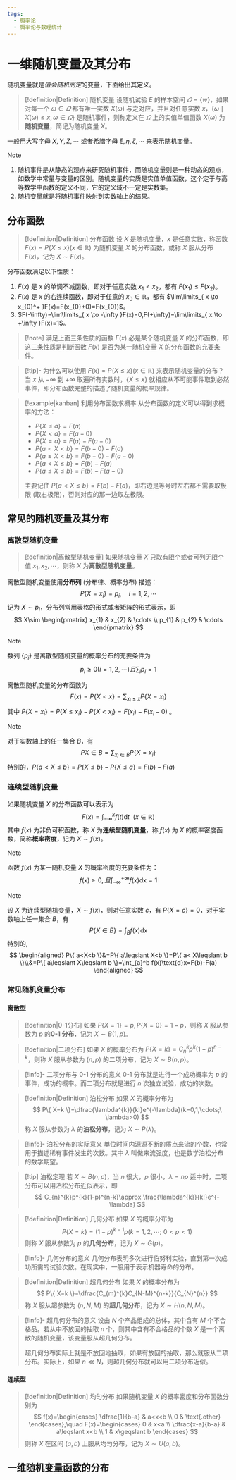 ```yaml
---
tags:
  - 概率论
  - 概率论与数理统计
---
```


# 一维随机变量及其分布

随机变量就是*值会随机而定*的变量，下面给出其定义。

> [!definition|Definition] 随机变量
> 设随机试验 $E$ 的样本空间 $\varOmega=\{ w \}$，如果对每一个 $\omega \in\varOmega$ 都有唯一实数 $X(\omega)$ 与之对应，并且对任意实数 $x$，$\{ \omega\mid X(\omega)\leqslant x,\omega \in\varOmega \}$ 是随机事件，则称定义在 $\varOmega$ 上的实值单值函数 $X(\omega)$ 为**随机变量**，简记为随机变量 $X$。

一般用大写字母 $X,Y,Z,\cdots$ 或者希腊字母 $\xi,\eta,\zeta, \cdots$ 来表示随机变量。

> [!note]
> 1. 随机事件是从静态的观点来研究随机事件，而随机变量则是一种动态的观点，如数学中常量与变量的区别。随机变量的实质是实值单值函数，这个定于与高等数学中函数的定义不同，它的定义域不一定是实数集。
> 2. 随机变量就是将随机事件映射到实数轴上的结果。

## 分布函数

> [!definition|Definition] 分布函数
> 设 $X$ 是随机变量，$x$ 是任意实数，称函数 $F(x)=P\{ X\leqslant x \}(x \in \mathbb{R})$ 为随机变量 $X$ 的分布函数，或称 $X$ 服从分布 $F(x)$，记为 $X\sim F(x)$。

分布函数满足以下性质：
1. $F(x)$ 是 $x$ 的单调不减函数，即对于任意实数 $x_{1}<x_{2}$，都有 $F(x_{1})\leqslant F(x_{2})$。
2. $F(x)$ 是 $x$ 的右连续函数，即对于任意的 $x_{0}\in \mathbb{R}$，都有 $\lim\limits_{ x \to x_{0}^+ }F(x)=F(x_{0}+0)=F(x_{0})$。
3. $F(-\infty)=\lim\limits_{ x \to -\infty }F(x)=0,F(+\infty)=\lim\limits_{ x \to +\infty }F(x)=1$。

> [!note] 满足上面三条性质的函数 $F(x)$ 必是某个随机变量 $X$ 的分布函数，即这三条性质是判断函数 $F(x)$ 是否为某一随机变量 $X$ 的分布函数的充要条件。

> [!tip]- 为什么可以使用 $F(x)=P\{ X\leqslant x \}(x \in \mathbb{R})$ 来表示随机变量的分布？
> 当 $x$ 从 $-\infty$ 到 $+\infty$ 取遍所有实数时，$\{ X\leqslant x \}$ 就相应从不可能事件取到必然事件，即分布函数完整的描述了随机变量的概率规律。

> [!example|kanban] 利用分布函数求概率
> 从分布函数的定义可以得到求概率的方法：
> - $P\{ X\leqslant a \}=F(a)$
> - $P\{ X<a \}=F(a-0)$
> - $P\{ X=a \}=F(a)-F(a-0)$
> - $P\{ a<X<b \}=F(b-0)-F(a)$
> - $P\{ a\leqslant X<b \}=F(b-0)-F(a-0)$
> - $P\{ a<X\leqslant b \}=F(b)-F(a)$
> - $P\{ a\leqslant X\leqslant b \}=F(b)-F(a-0)$
>
> 主要记住 $P\{ a<X\leqslant b \}=F(b)-F(a)$，即右边是等号时左右都不需要取极限 (取右极限)，否则对应的那一边取左极限。

## 常见的随机变量及其分布

### 离散型随机变量

> [!definition|离散型随机变量] 如果随机变量 $X$ 只取有限个或者可列无限个值 $x_{1},x_{2},\cdots$，则称 $X$ 为**离散型随机变量**。

离散型随机变量使用**分布列** (分布律、概率分布) 描述：
$$
P\{ X=x_{i} \}=p_{i},\quad i=1,2,\cdots
$$
记为 $X\sim p_{i}$，分布列常用表格的形式或者矩阵的形式表示，即
$$
X\sim \begin{pmatrix}
x_{1} & x_{2} & \cdots \\
p_{1} & p_{2} & \cdots
\end{pmatrix}
$$

> [!note]
> 数列 $\{ p_{i} \}$ 是离散型随机变量的概率分布的充要条件为
> $$
p_{i}\geqslant 0(i=1,2,\cdots) 且 \sum_{i}p_{i}=1
> $$

离散型随机变量的分布函数为
$$
F(x)=P\{ X<x \}=\sum_{x_{i}\leqslant x}P\{ X=x_{i} \}
$$
其中 $P\{ X=x_{i} \}=P\{ X\leqslant x_{i} \}-P\{ X<x_{i} \}=F(x_{i})-F(x_{i}-0)$ 。

> [!note]
> 对于实数轴上的任一集合 $B$，有
> $$
P{X\in B}=\sum_{x_{i}\in B}P\{ X=x_{i} \}
> $$
> 特别的，$P\{ a<X\leqslant b \}=P\{ X\leqslant b \}-P\{ X\leqslant a\}=F(b)-F(a)$

### 连续型随机变量

如果随机变量 $X$ 的分布函数可以表示为
$$
F(x)=\int_{-\infty}^xf(t)\text{d}t\ \ (x \in \mathbb{R})
$$
其中 $f(x)$ 为非负可积函数，称 $X$ 为**连续型随机变量**，称 $f(x)$ 为 $X$ 的概率密度函数，简称**概率密度**，记为 $X\sim f(x)$。

> [!note]
> 函数 $f(x)$ 为某一随机变量 $X$ 的概率密度的充要条件为：
> $$
f(x)\geqslant 0,且\int_{-\infty}^{+\infty}f(x)\text{dx}=1
> $$

> [!note]
> 设 $X$ 为连续型随机变量，$X\sim f(x)$，则对任意实数 $c$，有 $P\{ X=c \}=0$，对于实数轴上任一集合 $B$，有
> $$
P\{ X\in B \}=\int_{B}f(x)\text{dx}
> $$
> 特别的,
> $$
\begin{aligned}
P\{ a<X<b \}&=P\{ a\leqslant X<b \}=P\{ a< X\leqslant b \}\\&=P\{ a\leqslant X\leqslant b \}=\int_{a}^b f(x)\text{d}x=F(b)-F(a)
\end{aligned}
> $$

### 常见随机变量分布

#### 离散型

> [!definition|0-1分布] 如果 $P\{ X=1 \}=p,P\{ X=0 \}=1-p$，则称 $X$ 服从参数为 $p$ 的**0-1 分布**，记为 $X\sim B(1,p)$。

> [!definition|二项分布] 如果 $X$ 的概率分布为 $P\{ X=k \}=C_{n}^kp^{k}(1-p)^{n-k}$，则称 $X$ 服从参数为 $(n,p)$ 的二项分布，记为 $X\sim B(n,p)$。

> [!info]- 二项分布与 0-1 分布的意义
> 0-1 分布就是进行一个成功概率为 $p$ 的事件，成功的概率。而二项分布就是进行 $n$ 次独立试验，成功的次数。

> [!definition|Definition] 泊松分布
> 如果 $X$ 的概率分布为
> $$
P\{ X=k \}=\dfrac{\lambda^{k}}{k!}e^{-\lambda}(k=0,1,\cdots;\ \lambda>0)
> $$
> 称 $X$ 服从参数为 $\lambda$ 的**泊松分布**，记为 $X\sim P(\lambda)$。

> [!info]- 泊松分布的实际意义
> 单位时间内源源不断的质点来流的个数，也常用于描述稀有事件发生的次数。其中 $\lambda$ 叫做来流强度，也是数学泊松分布的数学期望。

> [!tip] 泊松定理
> 若 $X\sim B(n,p)$，当 $n$ 很大，$p$ 很小，$\lambda=np$ 适中时，二项分布可以用泊松分布近似表示，即
> $$
C_{n}^{k}p^{k}(1-p)^{n-k}\approx \frac{\lambda^{k}}{k!}e^{-\lambda}
> $$

> [!definition|Definition] 几何分布
> 如果 $X$ 的概率分布为
> $$
P\{ X=k \}=(1-p)^{k-1}p(k=1,2,\cdots;\ 0<p<1)
> $$
> 则称 $X$ 服从参数为 $p$ 的**几何分布**，记为 $X\sim G(p)$。

> [!info]- 几何分布的意义
> 几何分布表明多次进行伯努利实验，直到第一次成功所需的试验次数。在现实中，一般用于表示机器寿命的分布。

> [!definition|Definition] 超几何分布
> 如果 $X$ 的概率分布为
> $$
P\{ X=k \}=\dfrac{C_{m}^{k}C_{N-M}^{n-k}}{C_{N}^{n}}
> $$
> 称 $X$ 服从超参数为 $(n,N,M)$ 的**超几何分布**，记为 $X\sim H(n,N,M)$。

> [!info]- 超几何分布的意义
> 设由 $N$ 个产品组成的总体，其中含有 $M$ 个不合格品。若从中不放回的抽取 $n$ 个，则其中含有不合格品的个数 $X$ 是一个离散的随机变量，该变量服从超几何分布。
>
> 超几何分布实际上就是不放回地抽取，如果有放回的抽取，那么就服从二项分布。实际上，如果 $n\ll N$，则超几何分布就可以用二项分布近似。

#### 连续型

> [!definition|Definition] 均匀分布
> 如果随机变量 $X$ 的概率密度和分布函数分别为
> $$
f(x)=\begin{cases}
\dfrac{1}{b-a} & a<x<b \\
0 & \text{.other}
\end{cases},\quad
F(x)=\begin{cases}
0 & x<a \\
\dfrac{x-a}{b-a} & a\leqslant x<b \\
1 & x\geqslant b
\end{cases}
> $$
> 则称 $X$ 在区间 $(a,b)$ 上服从均匀分布，记为 $X\sim U(a,b)$。

## 一维随机变量函数的分布
